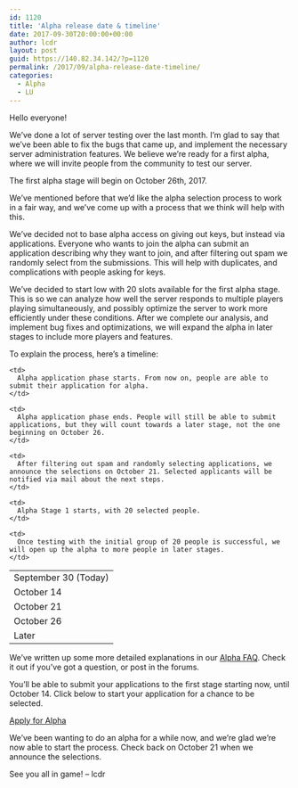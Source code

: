 ```yaml
---
id: 1120
title: 'Alpha release date & timeline'
date: 2017-09-30T20:00:00+00:00
author: lcdr
layout: post
guid: https://140.82.34.142/?p=1120
permalink: /2017/09/alpha-release-date-timeline/
categories:
  - Alpha
  - LU
---
```

Hello everyone!

We’ve done a lot of server testing over the last month. I’m glad to say that we’ve been able to fix the bugs that came up, and implement the necessary server administration features. We believe we’re ready for a first alpha, where we will invite people from the community to test our server.

The first alpha stage will begin on October 26th, 2017.

We’ve mentioned before that we’d like the alpha selection process to work in a fair way, and we’ve come up with a process that we think will help with this.

We’ve decided not to base alpha access on giving out keys, but instead via applications. Everyone who wants to join the alpha can submit an application describing why they want to join, and after filtering out spam we randomly select from the submissions. This will help with duplicates, and complications with people asking for keys.

We’ve decided to start low with 20 slots available for the first alpha stage. This is so we can analyze how well the server responds to multiple players playing simultaneously, and possibly optimize the server to work more efficiently under these conditions. After we complete our analysis, and implement bug fixes and optimizations, we will expand the alpha in later stages to include more players and features.

To explain the process, here’s a timeline:

<table>
  <tr>
    <td>
      September 30 (Today)
    </td>

    <td>
      Alpha application phase starts. From now on, people are able to submit their application for alpha.
    </td>
  </tr>

  <tr>
    <td>
      October 14
    </td>

    <td>
      Alpha application phase ends. People will still be able to submit applications, but they will count towards a later stage, not the one beginning on October 26.
    </td>
  </tr>

  <tr>
    <td>
      October 21
    </td>

    <td>
      After filtering out spam and randomly selecting applications, we announce the selections on October 21. Selected applicants will be notified via mail about the next steps.
    </td>
  </tr>

  <tr>
    <td>
      October 26
    </td>

    <td>
      Alpha Stage 1 starts, with 20 selected people.
    </td>
  </tr>

  <tr>
    <td>
      Later
    </td>

    <td>
      Once testing with the initial group of 20 people is successful, we will open up the alpha to more people in later stages.
    </td>
  </tr>
</table>

We’ve written up some more detailed explanations in our [Alpha FAQ](https://140.82.34.142/alpha-faq/). Check it out if you’ve got a question, or post in the forums.

You’ll be able to submit your applications to the first stage starting now, until October 14. Click below to start your application for a chance to be selected.

[Apply for Alpha](https://140.82.34.142/apply-for-alpha/)

We’ve been wanting to do an alpha for a while now, and we’re glad we’re now able to start the process. Check back on October 21 when we announce the selections.

See you all in game!
– lcdr